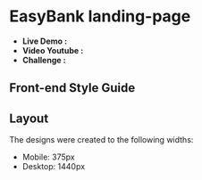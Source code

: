 # EasyBank landing-page

- **Live Demo :**
- **Video Youtube :**
- **Challenge :**


## Front-end Style Guide

## Layout

The designs were created to the following widths:

- Mobile: 375px
- Desktop: 1440px
